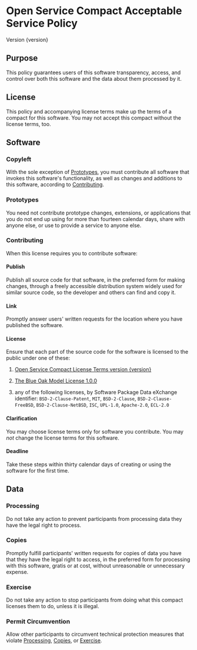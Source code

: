 # Open Service Compact Acceptable Service Policy
Version {version}

## Purpose
This policy guarantees users of this software transparency, access, and control over both this software and the data about them processed by it.

## License
This policy and accompanying license terms make up the terms of a compact for this software.  You may not accept this compact without the license terms, too.

## Software

### Copyleft
With the sole exception of [Prototypes](#prototypes), you must contribute all software that invokes this software's functionality, as well as changes and additions to this software, according to [Contributing](#contributing).

### Prototypes
You need not contribute prototype changes, extensions, or applications that you do not end up using for more than fourteen calendar days, share with anyone else, or use to provide a service to anyone else.

### Contributing
When this license requires you to contribute software:

#### Publish
Publish all source code for that software, in the preferred form for making changes, through a freely accessible distribution system widely used for similar source code, so the developer and others can find and copy it.

#### Link
Promptly answer users' written requests for the location where you have published the software.

#### License
Ensure that each part of the source code for the software is licensed to the public under one of these:

1.  [Open Service Compact License Terms version {version}]({url})

2.  [The Blue Oak Model License 1.0.0](https://spdx.org/licenses/BlueOak-1.0.0.html)

3.  any of the following licenses, by Software Package Data eXchange identifier: `BSD-2-Clause-Patent`, `MIT`, `BSD-2-Clause`, `BSD-2-Clause-FreeBSD`, `BSD-2-Clause-NetBSD`, `ISC`, `UPL-1.0`, `Apache-2.0`, `ECL-2.0`

#### Clarification
You may choose license terms only for software you contribute.  You may _not_ change the license terms for this software.

#### Deadline
Take these steps within thirty calendar days of creating or using the software for the first time.

## Data

### Processing
Do not take any action to prevent participants from processing data they have the legal right to process.

### Copies
Promptly fulfill participants' written requests for copies of data you have that they have the legal right to access, in the preferred form for processing with this software, gratis or at cost, without unreasonable or unnecessary expense.

### Exercise
Do not take any action to stop participants from doing what this compact licenses them to do, unless it is illegal.

### Permit Circumvention
Allow other participants to circumvent technical protection measures that violate [Processing](#processing), [Copies](#copies), or [Exercise](#exercise).